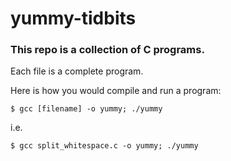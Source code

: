 # yummy-tidbits

### This repo is a collection of C programs.

Each file is a complete program.

Here is how you would compile and run a program:

```
$ gcc [filename] -o yummy; ./yummy
```

i.e.

```
$ gcc split_whitespace.c -o yummy; ./yummy
```
